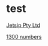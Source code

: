 # test

[Jetsip Pty Ltd](https://www.jetsip.com.au)

[1300 numbers](https://www.jetsip.com.au/1300-numbers/)

